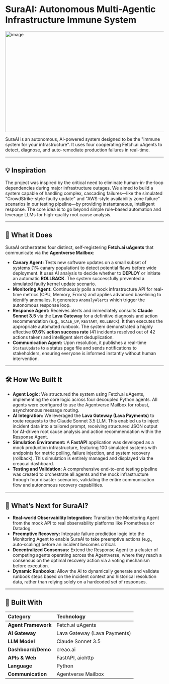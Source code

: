 # SuraAI: Autonomous Multi-Agentic Infrastructure Immune System

<img width="682" height="321" alt="image" src="https://github.com/user-attachments/assets/b6d14e91-1990-4c1e-9777-516c8a212280" />

SuraAI is an autonomous, AI-powered system designed to be the "immune system for your infrastructure". It uses four cooperating Fetch.ai uAgents to detect, diagnose, and auto-remediate production failures in real-time.

***

## 💡 Inspiration

The project was inspired by the critical need to eliminate human-in-the-loop dependencies during major infrastructure outages. We aimed to build a system capable of handling complex, cascading failures—like the simulated "CrowdStrike-style faulty update" and "AWS-style availability zone failure" scenarios in our testing pipeline—by providing instantaneous, intelligent response. The core idea is to go beyond simple rule-based automation and leverage LLMs for high-quality root cause analysis.

***

## 🤖 What it Does

SuraAI orchestrates four distinct, self-registering **Fetch.ai uAgents** that communicate via the **Agentverse Mailbox**:

* **Canary Agent:** Tests new software updates on a small subset of systems (1% canary population) to detect potential flaws before wide deployment. It uses AI analysis to decide whether to **DEPLOY** or initiate an automatic **ROLLBACK**. The system successfully prevented a simulated faulty kernel update scenario.
* **Monitoring Agent:** Continuously polls a mock infrastructure API for real-time metrics (CPU, Memory, Errors) and applies advanced baselining to identify anomalies. It generates `AnomalyAlerts` which trigger the autonomous response loop.
* **Response Agent:** Receives alerts and immediately consults **Claude Sonnet 3.5** via the **Lava Gateway** for a definitive diagnosis and action recommendation (e.g., `SCALE_UP`, `RESTART`, `ROLLBACK`). It then executes the appropriate automated runbook. The system demonstrated a highly effective **97.6% action success rate** (41 incidents resolved out of 42 actions taken) and intelligent alert deduplication.
* **Communication Agent:** Upon resolution, it publishes a real-time `StatusUpdate` to a status page file and sends notifications to stakeholders, ensuring everyone is informed instantly without human intervention.

***

## 🛠️ How We Built It

* **Agent Logic:** We structured the system using Fetch.ai uAgents, implementing the core logic across four decoupled Python agents. All agents were configured to use the Agentverse Mailbox for robust, asynchronous message routing.
* **AI Integration:** We leveraged the **Lava Gateway (Lava Payments)** to route requests to the Claude Sonnet 3.5 LLM. This enabled us to inject incident data into a tailored prompt, receiving structured JSON output for AI-driven root cause analysis and action recommendation within the Response Agent.
* **Simulation Environment:** A **FastAPI** application was developed as a mock production infrastructure, featuring 100 simulated systems with endpoints for metric polling, failure injection, and system recovery (rollback). This simulation is entirely managed and displayed via the creao.ai dashboard.
* **Testing and Validation:** A comprehensive end-to-end testing pipeline was created to orchestrate all agents and the mock infrastructure through four disaster scenarios, validating the entire communication flow and autonomous recovery capabilities.

***

## 🔭 What’s Next for SuraAI?

* **Real-world Observability Integration:** Transition the Monitoring Agent from the mock API to real observability platforms like Prometheus or Datadog.
* **Preemptive Recovery:** Integrate failure prediction logic into the Monitoring Agent to enable SuraAI to take preemptive actions (e.g., auto-scaling) before an incident becomes critical.
* **Decentralized Consensus:** Extend the Response Agent to a cluster of competing agents operating across the Agentverse, where they reach a consensus on the optimal recovery action via a voting mechanism before execution.
* **Dynamic Runbooks:** Allow the AI to dynamically generate and validate runbook steps based on the incident context and historical resolution data, rather than relying solely on a hardcoded set of responses.

***

## 🔗 Built With

| Category | Technology |
| :--- | :--- |
| **Agent Framework** | Fetch.ai uAgents |
| **AI Gateway** | Lava Gateway (Lava Payments) |
| **LLM Model** | Claude Sonnet 3.5 |
| **Dashboard/Demo** | creao.ai |
| **APIs & Web** | FastAPI, aiohttp |
| **Language** | Python |
| **Communication** | Agentverse Mailbox |
